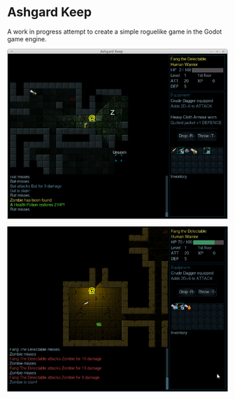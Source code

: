 # Ashgard Keep

A work in progress attempt to create a simple roguelike game in the Godot game engine.

![alt Screenshot of dungeon](docs/NewScreenshot.png) 



![alt Animated screen capture](docs/small_animation.gif)

